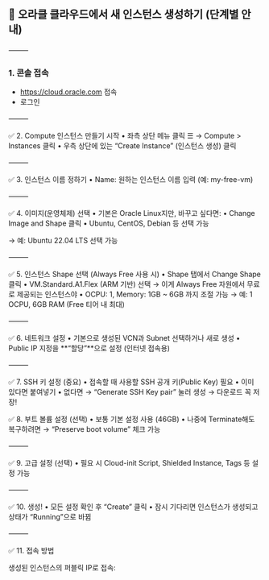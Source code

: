 ## 🚀 오라클 클라우드에서 새 인스턴스 생성하기 (단계별 안내)

⸻

### 1. 콘솔 접속
- https://cloud.oracle.com 접속
- 로그인

⸻

✅ 2. Compute 인스턴스 만들기 시작
	•	좌측 상단 메뉴 클릭 ☰ → Compute > Instances 클릭
	•	우측 상단에 있는 “Create Instance” (인스턴스 생성) 클릭

⸻

✅ 3. 인스턴스 이름 정하기
	•	Name: 원하는 인스턴스 이름 입력 (예: my-free-vm)

⸻

✅ 4. 이미지(운영체제) 선택
	•	기본은 Oracle Linux지만, 바꾸고 싶다면:
	•	Change Image and Shape 클릭
	•	Ubuntu, CentOS, Debian 등 선택 가능

→ 예: Ubuntu 22.04 LTS 선택 가능

⸻

✅ 5. 인스턴스 Shape 선택 (Always Free 사용 시)
	•	Shape 탭에서 Change Shape 클릭
	•	VM.Standard.A1.Flex (ARM 기반) 선택
→ 이게 Always Free 자원에서 무료로 제공되는 인스턴스야
	•	OCPU: 1, Memory: 1GB ~ 6GB 까지 조절 가능
→ 예: 1 OCPU, 6GB RAM (Free 티어 내 최대)

⸻

✅ 6. 네트워크 설정
	•	기본으로 생성된 VCN과 Subnet 선택하거나 새로 생성
	•	Public IP 지정을 **“할당”**으로 설정 (인터넷 접속용)

⸻

✅ 7. SSH 키 설정 (중요)
	•	접속할 때 사용할 SSH 공개 키(Public Key) 필요
	•	이미 있다면 붙여넣기
	•	없다면 → “Generate SSH Key pair” 눌러 생성 → 다운로드 꼭 저장!

✅ 8. 부트 볼륨 설정 (선택)
	•	보통 기본 설정 사용 (46GB)
	•	나중에 Terminate해도 복구하려면 → “Preserve boot volume” 체크 가능

⸻

✅ 9. 고급 설정 (선택)
	•	필요 시 Cloud-init Script, Shielded Instance, Tags 등 설정 가능

⸻

✅ 10. 생성!
	•	모든 설정 확인 후 “Create” 클릭
	•	잠시 기다리면 인스턴스가 생성되고 상태가 “Running”으로 바뀜

⸻

✅ 11. 접속 방법

생성된 인스턴스의 퍼블릭 IP로 접속:
